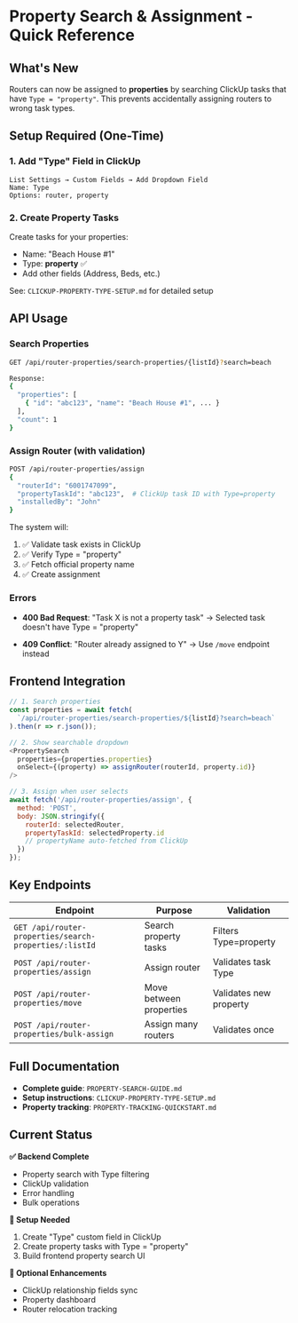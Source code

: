 # Property Search & Assignment - Quick Reference

## What's New
Routers can now be assigned to **properties** by searching ClickUp tasks that have `Type = "property"`. This prevents accidentally assigning routers to wrong task types.

## Setup Required (One-Time)

### 1. Add "Type" Field in ClickUp
```
List Settings → Custom Fields → Add Dropdown Field
Name: Type
Options: router, property
```

### 2. Create Property Tasks
Create tasks for your properties:
- Name: "Beach House #1"
- Type: **property** ✅
- Add other fields (Address, Beds, etc.)

See: `CLICKUP-PROPERTY-TYPE-SETUP.md` for detailed setup

## API Usage

### Search Properties
```bash
GET /api/router-properties/search-properties/{listId}?search=beach

Response:
{
  "properties": [
    { "id": "abc123", "name": "Beach House #1", ... }
  ],
  "count": 1
}
```

### Assign Router (with validation)
```bash
POST /api/router-properties/assign
{
  "routerId": "6001747099",
  "propertyTaskId": "abc123",  # ClickUp task ID with Type=property
  "installedBy": "John"
}
```

The system will:
1. ✅ Validate task exists in ClickUp
2. ✅ Verify Type = "property"
3. ✅ Fetch official property name
4. ✅ Create assignment

### Errors
- **400 Bad Request**: "Task X is not a property task"
  → Selected task doesn't have Type = "property"
  
- **409 Conflict**: "Router already assigned to Y"
  → Use `/move` endpoint instead

## Frontend Integration

```javascript
// 1. Search properties
const properties = await fetch(
  `/api/router-properties/search-properties/${listId}?search=beach`
).then(r => r.json());

// 2. Show searchable dropdown
<PropertySearch 
  properties={properties.properties}
  onSelect={(property) => assignRouter(routerId, property.id)}
/>

// 3. Assign when user selects
await fetch('/api/router-properties/assign', {
  method: 'POST',
  body: JSON.stringify({
    routerId: selectedRouter,
    propertyTaskId: selectedProperty.id
    // propertyName auto-fetched from ClickUp
  })
});
```

## Key Endpoints

| Endpoint | Purpose | Validation |
|----------|---------|------------|
| `GET /api/router-properties/search-properties/:listId` | Search property tasks | Filters Type=property |
| `POST /api/router-properties/assign` | Assign router | Validates task Type |
| `POST /api/router-properties/move` | Move between properties | Validates new property |
| `POST /api/router-properties/bulk-assign` | Assign many routers | Validates once |

## Full Documentation
- **Complete guide**: `PROPERTY-SEARCH-GUIDE.md`
- **Setup instructions**: `CLICKUP-PROPERTY-TYPE-SETUP.md`
- **Property tracking**: `PROPERTY-TRACKING-QUICKSTART.md`

## Current Status

**✅ Backend Complete**
- Property search with Type filtering
- ClickUp validation
- Error handling
- Bulk operations

**🔲 Setup Needed**
1. Create "Type" custom field in ClickUp
2. Create property tasks with Type = "property"
3. Build frontend property search UI

**🔲 Optional Enhancements**
- ClickUp relationship fields sync
- Property dashboard
- Router relocation tracking
